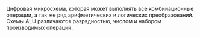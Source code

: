 Цифровая микросхема, которая может выполнять все комбинационные операции, а так же ряд арифметических и логических преобразований. Схемы ALU различаются разрядностью, числом и набором производимых операций. 
